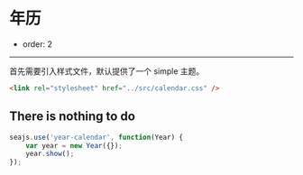 # 年历

- order: 2

------------

首先需要引入样式文件，默认提供了一个 simple 主题。

````html
<link rel="stylesheet" href="../src/calendar.css" />
````

## There is nothing to do

````javascript
seajs.use('year-calendar', function(Year) {
    var year = new Year({});
    year.show();
});
````
